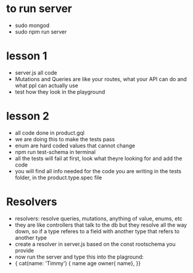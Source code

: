 # to run server
- sudo mongod
- sudo npm run server

# lesson 1
- server.js all code
- Mutations and Queries are like your routes, what your API can do and what ppl can actually use 
- test how they look in the playground

# lesson 2
- all code done in product.gql
- we are doing this to make the tests pass
- enum are hard coded values that cannot change
- npm run test-schema in terminal
- all the tests will fail at first, look what theyre looking for and add the code
- you will find all info needed for the code you are writing in the tests folder, in the product.type.spec file

# Resolvers
- resolvers: resolve queries, mutations, anything of value, enums, etc
- they are like controllers that talk to the db but they resolve all the way down, so if a type referes to a field with another type that refers to another type
- create a resolver in server.js based on the const rootschema you provide
- now run the server and type this into the plaground:
- { cat(name: 'Timmy') { name age owner{ name}, }}